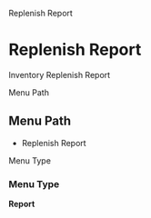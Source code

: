
Replenish Report
# Replenish Report


Inventory Replenish Report

Menu Path
## Menu Path



- Replenish Report

Menu Type
### Menu Type

**Report**

